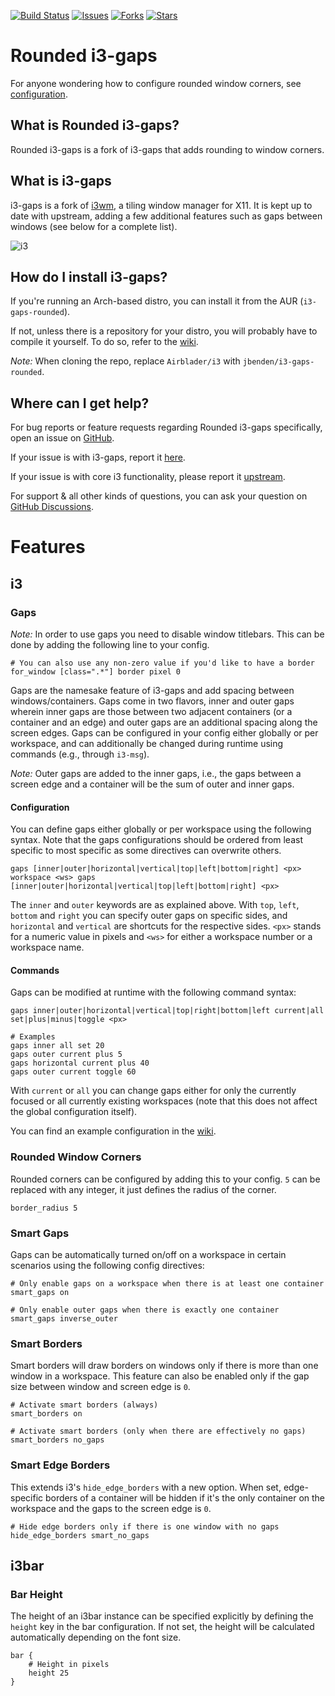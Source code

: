 [![Build Status](https://github.com/FinnHering/i3/actions/workflows/main.yml/badge.svg)](https://github.com/FinnHering/i3/actions/workflows/main.yml)
[![Issues](https://img.shields.io/github/issues/FinnHering/i3.svg)](https://github.com/FinnHering/i3/issues)
[![Forks](https://img.shields.io/github/forks/FinnHering/i3.svg)](https://github.com/FinnHering/i3/network)
[![Stars](https://img.shields.io/github/stars/FinnHering/i3.svg)](https://github.com/FinnHering/i3/stargazers)

# Rounded i3-gaps

For anyone wondering how to configure rounded window corners, see [configuration](#rounded-window-corners).

## What is Rounded i3-gaps?

Rounded i3-gaps is a fork of i3-gaps that adds rounding to window corners. 

## What is i3-gaps

i3-gaps is a fork of [i3wm](https://www.i3wm.org), a tiling window manager for X11. It is kept up to date with upstream, adding a few additional features such as gaps between windows (see below for a complete list).

![i3](https://i.imgur.com/KC7GL4D.png)


## How do I install i3-gaps?

If you're running an Arch-based distro, you can install it from the AUR (`i3-gaps-rounded`).

If not, unless there is a repository for your distro, you will probably have to compile it yourself. To do so, refer to the [wiki](https://github.com/Airblader/i3/wiki/Building-from-source).

*Note:* When cloning the repo, replace `Airblader/i3` with `jbenden/i3-gaps-rounded`.

## Where can I get help?

For bug reports or feature requests regarding Rounded i3-gaps specifically, open an issue on [GitHub](https://www.github.com/FinnHering/i3). 

If your issue is with i3-gaps, report it [here](https://github.com/Airblader/i3).

If your issue is with core i3 functionality, please report it [upstream](https://www.github.com/i3/i3).

For support & all other kinds of questions, you can ask your question on [GitHub Discussions](https://github.com/i3/i3/discussions).

# Features

## i3

### Gaps

*Note:* In order to use gaps you need to disable window titlebars. This can be done by adding the following line to your config.

```
# You can also use any non-zero value if you'd like to have a border
for_window [class=".*"] border pixel 0
```

Gaps are the namesake feature of i3-gaps and add spacing between windows/containers. Gaps come in two flavors, inner and outer gaps wherein inner gaps are those between two adjacent containers (or a container and an edge) and outer gaps are an additional spacing along the screen edges. Gaps can be configured in your config either globally or per workspace, and can additionally be changed during runtime using commands (e.g., through `i3-msg`).

*Note:* Outer gaps are added to the inner gaps, i.e., the gaps between a screen edge and a container will be the sum of outer and inner gaps.

#### Configuration

You can define gaps either globally or per workspace using the following syntax. Note that the gaps configurations should be ordered from least specific to most specific as some directives can overwrite others.

```
gaps [inner|outer|horizontal|vertical|top|left|bottom|right] <px>
workspace <ws> gaps [inner|outer|horizontal|vertical|top|left|bottom|right] <px>
```

The `inner` and `outer` keywords are as explained above. With `top`, `left`, `bottom` and `right` you can specify outer gaps on specific sides, and `horizontal` and `vertical` are shortcuts for the respective sides. `<px>` stands for a numeric value in pixels and `<ws>` for either a workspace number or a workspace name.

#### Commands

Gaps can be modified at runtime with the following command syntax:

```
gaps inner|outer|horizontal|vertical|top|right|bottom|left current|all set|plus|minus|toggle <px>

# Examples
gaps inner all set 20
gaps outer current plus 5
gaps horizontal current plus 40
gaps outer current toggle 60
```

With `current` or `all` you can change gaps either for only the currently focused or all currently existing workspaces (note that this does not affect the global configuration itself).

You can find an example configuration in the [wiki](https://github.com/Airblader/i3/wiki/Example-Configuration).

### Rounded Window Corners

Rounded corners can be configured by adding this to your config. `5` can be replaced with any integer, it just defines the radius of the corner.

```
border_radius 5
```

### Smart Gaps

Gaps can be automatically turned on/off on a workspace in certain scenarios using the following config directives:

```
# Only enable gaps on a workspace when there is at least one container
smart_gaps on

# Only enable outer gaps when there is exactly one container
smart_gaps inverse_outer
```

### Smart Borders

Smart borders will draw borders on windows only if there is more than one window in a workspace. This feature can also be enabled only if the gap size between window and screen edge is `0`.

```
# Activate smart borders (always)
smart_borders on

# Activate smart borders (only when there are effectively no gaps)
smart_borders no_gaps
```

### Smart Edge Borders

This extends i3's `hide_edge_borders` with a new option. When set, edge-specific borders of a container will be hidden if it's the only container on the workspace and the gaps to the screen edge is `0`.

```
# Hide edge borders only if there is one window with no gaps
hide_edge_borders smart_no_gaps
```

## i3bar

### Bar Height

The height of an i3bar instance can be specified explicitly by defining the `height` key in the bar configuration. If not set, the height will be calculated automatically depending on the font size.

```
bar {
    # Height in pixels
    height 25
}
```
